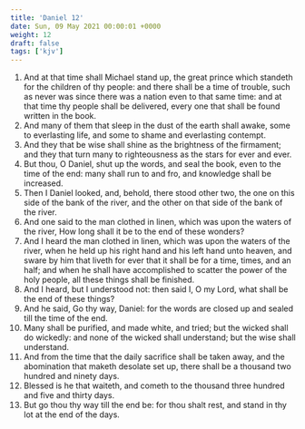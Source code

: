 ```yaml
---
title: 'Daniel 12'
date: Sun, 09 May 2021 00:00:01 +0000
weight: 12
draft: false
tags: ['kjv'] 
---
```


1. And at that time shall Michael stand up, the great prince which standeth for the children of thy people: and there shall be a time of trouble, such as never was since there was a nation even to that same time: and at that time thy people shall be delivered, every one that shall be found written in the book.
2. And many of them that sleep in the dust of the earth shall awake, some to everlasting life, and some to shame and everlasting contempt.
3. And they that be wise shall shine as the brightness of the firmament; and they that turn many to righteousness as the stars for ever and ever.
4. But thou, O Daniel, shut up the words, and seal the book, even to the time of the end: many shall run to and fro, and knowledge shall be increased.
5. Then I Daniel looked, and, behold, there stood other two, the one on this side of the bank of the river, and the other on that side of the bank of the river.
6. And one said to the man clothed in linen, which was upon the waters of the river, How long shall it be to the end of these wonders?
7. And I heard the man clothed in linen, which was upon the waters of the river, when he held up his right hand and his left hand unto heaven, and sware by him that liveth for ever that it shall be for a time, times, and an half; and when he shall have accomplished to scatter the power of the holy people, all these things shall be finished.
8. And I heard, but I understood not: then said I, O my Lord, what shall be the end of these things?
9. And he said, Go thy way, Daniel: for the words are closed up and sealed till the time of the end.
10. Many shall be purified, and made white, and tried; but the wicked shall do wickedly: and none of the wicked shall understand; but the wise shall understand.
11. And from the time that the daily sacrifice shall be taken away, and the abomination that maketh desolate set up, there shall be a thousand two hundred and ninety days.
12. Blessed is he that waiteth, and cometh to the thousand three hundred and five and thirty days.
13. But go thou thy way till the end be: for thou shalt rest, and stand in thy lot at the end of the days.
